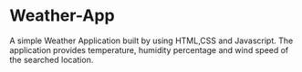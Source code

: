 # Weather-App
A simple Weather Application built by using HTML,CSS and Javascript. The application provides temperature, humidity percentage and wind speed of the searched location.
